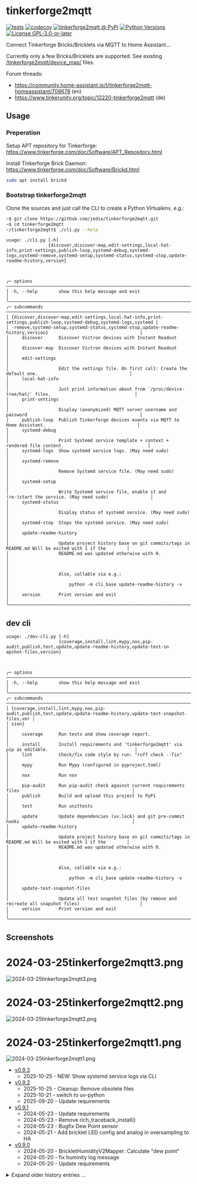 # tinkerforge2mqtt

[![tests](https://github.com/jedie/tinkerforge2mqtt/actions/workflows/tests.yml/badge.svg?branch=main)](https://github.com/jedie/tinkerforge2mqtt/actions/workflows/tests.yml)
[![codecov](https://codecov.io/github/jedie/tinkerforge2mqtt/branch/main/graph/badge.svg)](https://app.codecov.io/github/jedie/tinkerforge2mqtt)
[![tinkerforge2mqtt @ PyPi](https://img.shields.io/pypi/v/tinkerforge2mqtt?label=tinkerforge2mqtt%20%40%20PyPi)](https://pypi.org/project/tinkerforge2mqtt/)
[![Python Versions](https://img.shields.io/pypi/pyversions/tinkerforge2mqtt)](https://github.com/jedie/tinkerforge2mqtt/blob/main/pyproject.toml)
[![License GPL-3.0-or-later](https://img.shields.io/pypi/l/tinkerforge2mqtt)](https://github.com/jedie/tinkerforge2mqtt/blob/main/LICENSE)

Connect Tinkerforge Bricks/Bricklets via MQTT to Home Assistant...

Currently only a few Bricks/Bricklets are supported.
See existing [/tinkerforge2mqtt/device_map/](https://github.com/jedie/tinkerforge2mqtt/tree/main/tinkerforge2mqtt/device_map) files.

Forum threads:

* https://community.home-assistant.io/t/tinkerforge2mqtt-homeassistant/708678 (en)
* https://www.tinkerunity.org/topic/12220-tinkerforge2mqtt (de)

## Usage

### Preperation

Setup APT repository for Tinkerforge: https://www.tinkerforge.com/doc/Software/APT_Repository.html

Install Tinkerforge Brick Daemon: https://www.tinkerforge.com/doc/Software/Brickd.html

```bash
sudo apt install brickd
```


### Bootstrap tinkerforge2mqtt

Clone the sources and just call the CLI to create a Python Virtualenv, e.g.:

```bash
~$ git clone https://github.com/jedie/tinkerforge2mqtt.git
~$ cd tinkerforge2mqtt
~/tinkerforge2mqtt$ ./cli.py --help
```

[comment]: <> (✂✂✂ auto generated main help start ✂✂✂)
```
usage: ./cli.py [-h]
                {discover,discover-map,edit-settings,local-hat-info,print-settings,publish-loop,systemd-debug,systemd-
logs,systemd-remove,systemd-setup,systemd-status,systemd-stop,update-readme-history,version}



╭─ options ──────────────────────────────────────────────────────────────────────────────────────────────────────────╮
│ -h, --help        show this help message and exit                                                                  │
╰────────────────────────────────────────────────────────────────────────────────────────────────────────────────────╯
╭─ subcommands ──────────────────────────────────────────────────────────────────────────────────────────────────────╮
│ {discover,discover-map,edit-settings,local-hat-info,print-settings,publish-loop,systemd-debug,systemd-logs,systemd │
│ -remove,systemd-setup,systemd-status,systemd-stop,update-readme-history,version}                                   │
│     discover      Discover Victron devices with Instant Readout                                                    │
│     discover-map  Discover Victron devices with Instant Readout                                                    │
│     edit-settings                                                                                                  │
│                   Edit the settings file. On first call: Create the default one.                                   │
│     local-hat-info                                                                                                 │
│                   Just print information about from `/proc/device-tree/hat/` files.                                │
│     print-settings                                                                                                 │
│                   Display (anonymized) MQTT server username and password                                           │
│     publish-loop  Publish Tinkerforge devices events via MQTT to Home Assistant.                                   │
│     systemd-debug                                                                                                  │
│                   Print Systemd service template + context + rendered file content.                                │
│     systemd-logs  Show systemd service logs. (May need sudo)                                                       │
│     systemd-remove                                                                                                 │
│                   Remove Systemd service file. (May need sudo)                                                     │
│     systemd-setup                                                                                                  │
│                   Write Systemd service file, enable it and (re-)start the service. (May need sudo)                │
│     systemd-status                                                                                                 │
│                   Display status of systemd service. (May need sudo)                                               │
│     systemd-stop  Stops the systemd service. (May need sudo)                                                       │
│     update-readme-history                                                                                          │
│                   Update project history base on git commits/tags in README.md Will be exited with 1 if the        │
│                   README.md was updated otherwise with 0.                                                          │
│                                                                                                                    │
│                   Also, callable via e.g.:                                                                         │
│                       python -m cli_base update-readme-history -v                                                  │
│     version       Print version and exit                                                                           │
╰────────────────────────────────────────────────────────────────────────────────────────────────────────────────────╯
```
[comment]: <> (✂✂✂ auto generated main help end ✂✂✂)


## dev cli

[comment]: <> (✂✂✂ auto generated dev help start ✂✂✂)
```
usage: ./dev-cli.py [-h]
                    {coverage,install,lint,mypy,nox,pip-audit,publish,test,update,update-readme-history,update-test-sn
apshot-files,version}



╭─ options ──────────────────────────────────────────────────────────────────────────────────────────────────────────╮
│ -h, --help        show this help message and exit                                                                  │
╰────────────────────────────────────────────────────────────────────────────────────────────────────────────────────╯
╭─ subcommands ──────────────────────────────────────────────────────────────────────────────────────────────────────╮
│ {coverage,install,lint,mypy,nox,pip-audit,publish,test,update,update-readme-history,update-test-snapshot-files,ver │
│ sion}                                                                                                              │
│     coverage      Run tests and show coverage report.                                                              │
│     install       Install requirements and 'tinkerforge2mqtt' via pip as editable.                                 │
│     lint          Check/fix code style by run: "ruff check --fix"                                                  │
│     mypy          Run Mypy (configured in pyproject.toml)                                                          │
│     nox           Run nox                                                                                          │
│     pip-audit     Run pip-audit check against current requirements files                                           │
│     publish       Build and upload this project to PyPi                                                            │
│     test          Run unittests                                                                                    │
│     update        Update dependencies (uv.lock) and git pre-commit hooks                                           │
│     update-readme-history                                                                                          │
│                   Update project history base on git commits/tags in README.md Will be exited with 1 if the        │
│                   README.md was updated otherwise with 0.                                                          │
│                                                                                                                    │
│                   Also, callable via e.g.:                                                                         │
│                       python -m cli_base update-readme-history -v                                                  │
│     update-test-snapshot-files                                                                                     │
│                   Update all test snapshot files (by remove and recreate all snapshot files)                       │
│     version       Print version and exit                                                                           │
╰────────────────────────────────────────────────────────────────────────────────────────────────────────────────────╯
```
[comment]: <> (✂✂✂ auto generated dev help end ✂✂✂)


## Screenshots


# 2024-03-25tinkerforge2mqtt3.png

![2024-03-25tinkerforge2mqtt3.png](https://raw.githubusercontent.com/jedie/jedie.github.io/master/screenshots/tinkerforge2mqtt/2024-03-25tinkerforge2mqtt3.png "2024-03-25tinkerforge2mqtt3.png")

# 2024-03-25tinkerforge2mqtt2.png

![2024-03-25tinkerforge2mqtt2.png](https://raw.githubusercontent.com/jedie/jedie.github.io/master/screenshots/tinkerforge2mqtt/2024-03-25tinkerforge2mqtt2.png "2024-03-25tinkerforge2mqtt2.png")

# 2024-03-25tinkerforge2mqtt1.png

![2024-03-25tinkerforge2mqtt1.png](https://raw.githubusercontent.com/jedie/jedie.github.io/master/screenshots/tinkerforge2mqtt/2024-03-25tinkerforge2mqtt1.png "2024-03-25tinkerforge2mqtt1.png")



[comment]: <> (✂✂✂ auto generated history start ✂✂✂)

* [v0.9.3](https://github.com/jedie/tinkerforge2mqtt/compare/v0.9.2...v0.9.3)
  * 2025-10-25 - NEW: Show systemd service logs via CLI
* [v0.9.2](https://github.com/jedie/tinkerforge2mqtt/compare/v0.9.1...v0.9.2)
  * 2025-10-25 - Cleanup: Remove obsolete files
  * 2025-10-21 - switch to uv-python
  * 2025-09-20 - Update requirements
* [v0.9.1](https://github.com/jedie/tinkerforge2mqtt/compare/v0.9.0...v0.9.1)
  * 2024-05-23 - Update requirements
  * 2024-05-23 - Remove rich_traceback_install()
  * 2024-05-23 - Bugfix Dew Point sensor
  * 2024-05-21 - Add bricklet LED config and analog in oversampling to HA
* [v0.9.0](https://github.com/jedie/tinkerforge2mqtt/compare/v0.8.0...v0.9.0)
  * 2024-05-20 - BrickletHumidityV2Mapper: Calculate "dew point"
  * 2024-05-20 - fix huminity log message
  * 2024-05-20 - Update requirements

<details><summary>Expand older history entries ...</summary>

* [v0.8.0](https://github.com/jedie/tinkerforge2mqtt/compare/v0.7.0...v0.8.0)
  * 2024-04-12 - Add support for BrickletAnalogInV3
  * 2024-04-12 - Update requirements
* [v0.7.0](https://github.com/jedie/tinkerforge2mqtt/compare/v0.6.0...v0.7.0)
  * 2024-03-27 - Update to ha-services==2.5.0
* [v0.6.0](https://github.com/jedie/tinkerforge2mqtt/compare/v0.5.0...v0.6.0)
  * 2024-03-26 - Update to ha-services>=2.4.0
* [v0.5.0](https://github.com/jedie/tinkerforge2mqtt/compare/v0.4.0...v0.5.0)
  * 2024-03-26 - Update ha-services>=2.3.0
  * 2024-03-25 - Update README.md
* [v0.4.0](https://github.com/jedie/tinkerforge2mqtt/compare/v0.3.0...v0.4.0)
  * 2024-03-25 - Update README.md
  * 2024-03-25 - fix prefixing
* [v0.3.0](https://github.com/jedie/tinkerforge2mqtt/compare/v0.2.2...v0.3.0)
  * 2024-03-25 - Use "via-device" from ha-services v2.1
* [v0.2.2](https://github.com/jedie/tinkerforge2mqtt/compare/v0.2.1...v0.2.2)
  * 2024-03-24 - Update requirements e.g.: ha-services v2.0.1
* [v0.2.1](https://github.com/jedie/tinkerforge2mqtt/compare/v0.2.0...v0.2.1)
  * 2024-03-23 - Bugfix wrong values in VoltageCurrentV2 bricklet
* [v0.2.0](https://github.com/jedie/tinkerforge2mqtt/compare/v0.1.0...v0.2.0)
  * 2024-03-23 - Use new ha-services v2
* [v0.1.0](https://github.com/jedie/tinkerforge2mqtt/compare/c9fc77c...v0.1.0)
  * 2024-03-16 - fix publising
  * 2024-03-13 - Emit some MQTT events
  * 2024-03-12 - WIP
  * 2024-03-10 - first commit

</details>


[comment]: <> (✂✂✂ auto generated history end ✂✂✂)
